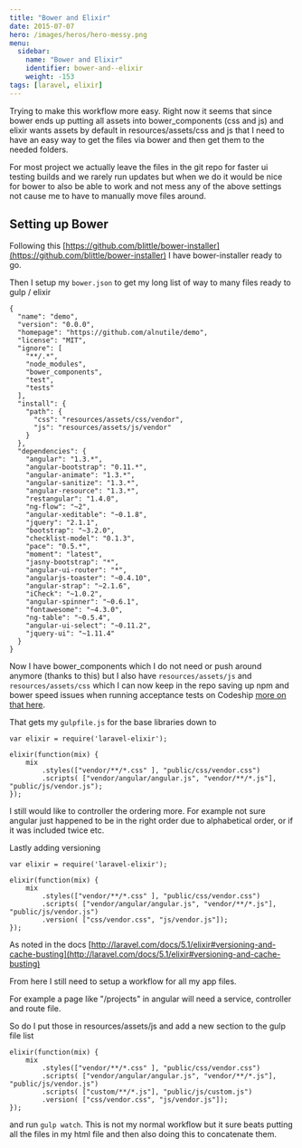 ```yaml
---
title: "Bower and Elixir"
date: 2015-07-07
hero: /images/heros/hero-messy.png
menu:
  sidebar:
    name: "Bower and Elixir"
    identifier: bower-and--elixir
    weight: -153
tags: [laravel, elixir]
---
```


Trying to make this workflow more easy. Right now it seems that since bower ends up putting all assets into bower_components (css and js) and elixir wants assets by default in resources/assets/css and js that I need to have an easy way to get the files via bower and then get them to the needed folders.

For most project we actually leave the files in the git repo for faster ui testing builds and we rarely run updates but when we do it would be nice for bower to also be able to work and not mess any of the above settings not cause me to have to manually move files around.

## Setting up Bower

Following this [https://github.com/blittle/bower-installer](https://github.com/blittle/bower-installer) I have bower-installer ready to go.

Then I setup my `bower.json` to get my long list of way to many files ready to gulp / elixir

~~~
{
  "name": "demo",
  "version": "0.0.0",
  "homepage": "https://github.com/alnutile/demo",
  "license": "MIT",
  "ignore": [
    "**/.*",
    "node_modules",
    "bower_components",
    "test",
    "tests"
  ],
  "install": {
    "path": {
      "css": "resources/assets/css/vendor",
      "js": "resources/assets/js/vendor"
    }
  },
  "dependencies": {
    "angular": "1.3.*",
    "angular-bootstrap": "0.11.*",
    "angular-animate": "1.3.*",
    "angular-sanitize": "1.3.*",
    "angular-resource": "1.3.*",
    "restangular": "1.4.0",
    "ng-flow": "~2",
    "angular-xeditable": "~0.1.8",
    "jquery": "2.1.1",
    "bootstrap": "~3.2.0",
    "checklist-model": "0.1.3",
    "pace": "0.5.*",
    "moment": "latest",
    "jasny-bootstrap": "*",
    "angular-ui-router": "*",
    "angularjs-toaster": "~0.4.10",
    "angular-strap": "~2.1.6",
    "iCheck": "~1.0.2",
    "angular-spinner": "~0.6.1",
    "fontawesome": "~4.3.0",
    "ng-table": "~0.5.4",
    "angular-ui-select": "~0.11.2",
    "jquery-ui": "~1.11.4"
  }
}
~~~

Now I have bower_components which I do not need or push around anymore (thanks to this) but I also have `resources/assets/js` and `resources/assets/css` which I can now keep in the repo saving up npm and bower speed issues when running acceptance tests on Codeship [more on that here](https://alfrednutile.info/posts/151).

That gets my `gulpfile.js` for the base libraries down to 

~~~
var elixir = require('laravel-elixir');

elixir(function(mix) {
    mix
        .styles(["vendor/**/*.css" ], "public/css/vendor.css")
        .scripts( ["vendor/angular/angular.js", "vendor/**/*.js"], "public/js/vendor.js");
});

~~~

I still would like to controller the ordering more.  For example not sure angular just happened to be in the right order due to alphabetical order, or if it was included twice etc.

Lastly adding versioning

~~~
var elixir = require('laravel-elixir');

elixir(function(mix) {
    mix
        .styles(["vendor/**/*.css" ], "public/css/vendor.css")
        .scripts( ["vendor/angular/angular.js", "vendor/**/*.js"], "public/js/vendor.js")
        .version( ["css/vendor.css", "js/vendor.js"]);
});
~~~

As noted in the docs [http://laravel.com/docs/5.1/elixir#versioning-and-cache-busting](http://laravel.com/docs/5.1/elixir#versioning-and-cache-busting)

From here I still need to setup a workflow for all my app files.

For example a page like "/projects" in angular will need a service, controller and route file.

So do I put those in resources/assets/js and add a new section to the gulp file list 

~~~
elixir(function(mix) {
    mix
        .styles(["vendor/**/*.css" ], "public/css/vendor.css")
        .scripts( ["vendor/angular/angular.js", "vendor/**/*.js"], "public/js/vendor.js")
        .scripts( ["custom/**/*.js"], "public/js/custom.js")
        .version( ["css/vendor.css", "js/vendor.js"]);
});
~~~

and run `gulp watch`. This is not my normal workflow but it sure beats putting all the files in my html file and then also doing this to concatenate them.

